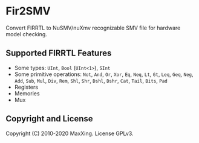 # Fir2SMV

Convert FIRRTL to NuSMV/nuXmv recognizable SMV file for hardware model checking.

## Supported FIRRTL Features

* Some types: `UInt`, `Bool` (`UInt<1>`), `SInt`
* Some primitive operations: `Not`, `And`, `Or`, `Xor`, `Eq`, `Neq`, `Lt`, `Gt`, `Leq`, `Geq`, `Neg`, `Add`, `Sub`, `Mul`, `Div`, `Rem`, `Shl`, `Shr`, `Dshl`, `Dshr`, `Cat`, `Tail`, `Bits`, `Pad`
* Registers
* Memories
* Mux

## Copyright and License

Copyright (C) 2010-2020 MaxXing. License GPLv3.
